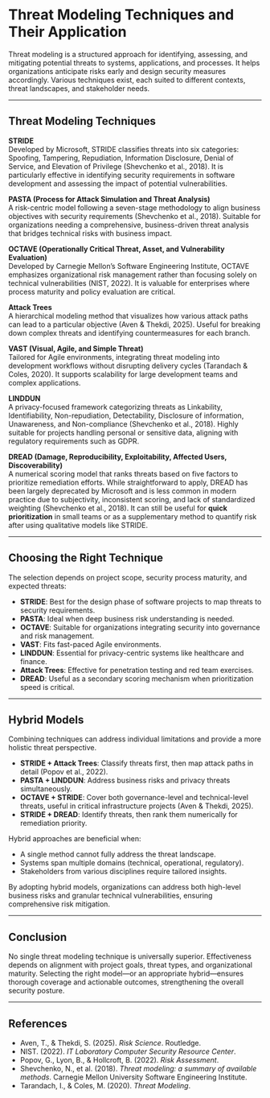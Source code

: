 # Threat Modeling Techniques and Their Application

Threat modeling is a structured approach for identifying, assessing, and mitigating potential threats to systems, applications, and processes. It helps organizations anticipate risks early and design security measures accordingly. Various techniques exist, each suited to different contexts, threat landscapes, and stakeholder needs.

---

## Threat Modeling Techniques

**STRIDE**  
Developed by Microsoft, STRIDE classifies threats into six categories: Spoofing, Tampering, Repudiation, Information Disclosure, Denial of Service, and Elevation of Privilege (Shevchenko et al., 2018). It is particularly effective in identifying security requirements in software development and assessing the impact of potential vulnerabilities.

**PASTA (Process for Attack Simulation and Threat Analysis)**  
A risk-centric model following a seven-stage methodology to align business objectives with security requirements (Shevchenko et al., 2018). Suitable for organizations needing a comprehensive, business-driven threat analysis that bridges technical risks with business impact.

**OCTAVE (Operationally Critical Threat, Asset, and Vulnerability Evaluation)**  
Developed by Carnegie Mellon’s Software Engineering Institute, OCTAVE emphasizes organizational risk management rather than focusing solely on technical vulnerabilities (NIST, 2022). It is valuable for enterprises where process maturity and policy evaluation are critical.

**Attack Trees**  
A hierarchical modeling method that visualizes how various attack paths can lead to a particular objective (Aven & Thekdi, 2025). Useful for breaking down complex threats and identifying countermeasures for each branch.

**VAST (Visual, Agile, and Simple Threat)**  
Tailored for Agile environments, integrating threat modeling into development workflows without disrupting delivery cycles (Tarandach & Coles, 2020). It supports scalability for large development teams and complex applications.

**LINDDUN**  
A privacy-focused framework categorizing threats as Linkability, Identifiability, Non-repudiation, Detectability, Disclosure of information, Unawareness, and Non-compliance (Shevchenko et al., 2018). Highly suitable for projects handling personal or sensitive data, aligning with regulatory requirements such as GDPR.

**DREAD (Damage, Reproducibility, Exploitability, Affected Users, Discoverability)**  
A numerical scoring model that ranks threats based on five factors to prioritize remediation efforts. While straightforward to apply, DREAD has been largely deprecated by Microsoft and is less common in modern practice due to subjectivity, inconsistent scoring, and lack of standardized weighting (Shevchenko et al., 2018). It can still be useful for **quick prioritization** in small teams or as a supplementary method to quantify risk after using qualitative models like STRIDE.

---

## Choosing the Right Technique

The selection depends on project scope, security process maturity, and expected threats:

- **STRIDE**: Best for the design phase of software projects to map threats to security requirements.
- **PASTA**: Ideal when deep business risk understanding is needed.
- **OCTAVE**: Suitable for organizations integrating security into governance and risk management.
- **VAST**: Fits fast-paced Agile environments.
- **LINDDUN**: Essential for privacy-centric systems like healthcare and finance.
- **Attack Trees**: Effective for penetration testing and red team exercises.
- **DREAD**: Useful as a secondary scoring mechanism when prioritization speed is critical.

---

## Hybrid Models

Combining techniques can address individual limitations and provide a more holistic threat perspective.

- **STRIDE + Attack Trees**: Classify threats first, then map attack paths in detail (Popov et al., 2022).
- **PASTA + LINDDUN**: Address business risks and privacy threats simultaneously.
- **OCTAVE + STRIDE**: Cover both governance-level and technical-level threats, useful in critical infrastructure projects (Aven & Thekdi, 2025).
- **STRIDE + DREAD**: Identify threats, then rank them numerically for remediation priority.

Hybrid approaches are beneficial when:
- A single method cannot fully address the threat landscape.
- Systems span multiple domains (technical, operational, regulatory).
- Stakeholders from various disciplines require tailored insights.

By adopting hybrid models, organizations can address both high-level business risks and granular technical vulnerabilities, ensuring comprehensive risk mitigation.

---

## Conclusion

No single threat modeling technique is universally superior. Effectiveness depends on alignment with project goals, threat types, and organizational maturity. Selecting the right model—or an appropriate hybrid—ensures thorough coverage and actionable outcomes, strengthening the overall security posture.

---

## References

- Aven, T., & Thekdi, S. (2025). *Risk Science*. Routledge.  
- NIST. (2022). *IT Laboratory Computer Security Resource Center*.  
- Popov, G., Lyon, B., & Hollcroft, B. (2022). *Risk Assessment*.  
- Shevchenko, N., et al. (2018). *Threat modeling: a summary of available methods*. Carnegie Mellon University Software Engineering Institute.  
- Tarandach, I., & Coles, M. (2020). *Threat Modeling*.  
